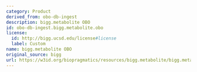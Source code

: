 ```yaml
---
category: Product
derived_from: obo-db-ingest
description: bigg.metabolite OBO
id: obo-db-ingest.bigg.metabolite.obo
license:
  id: http://bigg.ucsd.edu/license#license
  label: Custom
name: bigg.metabolite OBO
original_source: bigg
url: https://w3id.org/biopragmatics/resources/bigg.metabolite/bigg.metabolite.obo
---
```

